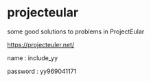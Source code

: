# projecteular
some good solutions to problems in ProjectEular

https://projecteuler.net/

name : include_yy

password : yy969041171
